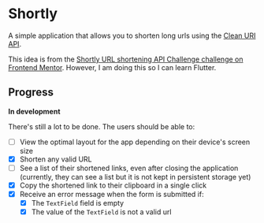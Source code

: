 # Shortly

A simple application that allows you to shorten long urls using the [Clean URI API](https://cleanuri.com/docs).

This idea is from the [Shortly URL shortening API Challenge challenge on Frontend Mentor](https://www.frontendmentor.io/challenges/url-shortening-api-landing-page-2ce3ob-G).
However, I am doing this so I can learn Flutter.

## Progress

**In development**

There's still a lot to be done. The users should be able to:

- [ ] View the optimal layout for the app depending on their device's screen size
- [x] Shorten any valid URL
- [ ] See a list of their shortened links, even after closing the application (currently, they can see a list but it is not kept in persistent storage yet)
- [x] Copy the shortened link to their clipboard in a single click
- [x] Receive an error message when the form is submitted if:
  - [x] The `TextField` field is empty
  - [x] The value of the `TextField` is not a valid url
